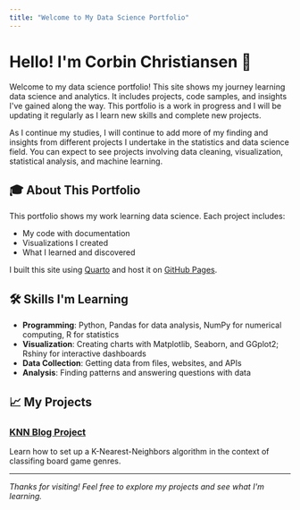 ```yaml
---
title: "Welcome to My Data Science Portfolio"
---
```


# Hello! I'm Corbin Christiansen 👋

Welcome to my data science portfolio! This site shows my journey learning data science and analytics. It includes projects, code samples, and insights I've gained along the way. This portfolio is a work in progress and I will be updating it regularly as I learn new skills and complete new projects.

As I continue my studies, I will continue to add more of my finding and insights from different projects I undertake in the statistics and data science field. You can expect to see projects involving data cleaning, visualization, statistical analysis, and machine learning.

## 🎓 About This Portfolio

This portfolio shows my work learning data science. Each project includes:

- My code with documentation
- Visualizations I created
- What I learned and discovered

I built this site using [Quarto](https://quarto.org/) and host it on [GitHub Pages](https://pages.github.com/).

## 🛠️ Skills I'm Learning

- **Programming**: Python, Pandas for data analysis, NumPy for numerical computing, R for statistics
- **Visualization**: Creating charts with Matplotlib, Seaborn, and GGplot2; Rshiny for interactive dashboards
- **Data Collection**: Getting data from files, websites, and APIs
- **Analysis**: Finding patterns and answering questions with data

## 📈 My Projects

### [KNN Blog Project](blog.md)
Learn how to set up a K-Nearest-Neighbors algorithm in the context of classifing board game genres.

---

*Thanks for visiting! Feel free to explore my projects and see what I'm learning.*
